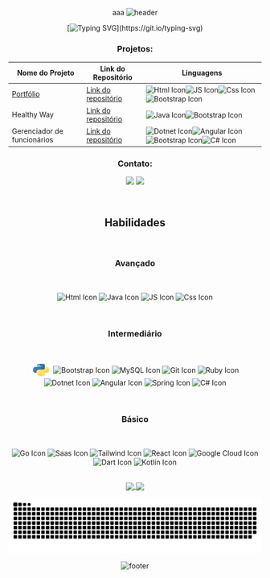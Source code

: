<div align="center">
<!-- CREDIT: https://github.com/kyechan99/capsule-render#how-to-use -->

 aaa
![header](https://capsule-render.vercel.app/api?type=waving&color=4C8EDA&section=header)
 
</div>

 
<div align="center">
 <!-- CREDIT: https://github.com/denvercoder1/readme-typing-svg -->

  [![Typing SVG](https://readme-typing-svg.demolab.com?font=Fira+Code&size=23&pause=1000&color=F7F7F7&center=true&vCenter=true&width=435&lines=Ol%C3%A1+Mundo!+Eu+sou+Vitor+Tanabe.)](https://git.io/typing-svg)
  
</div>

<div align="center">

<h3>Projetos:</h3>

| Nome do Projeto | Link do Repositório |  Linguagens 
| ------------- | ------------- | -------------
| <div><a href="https://vituhonda.github.io/Portfolio/">Portfólio</a>  | <a href="https://github.com/VituHonda/Portfolio">Link do repositório</a>   | <img align="center" alt="Html Icon" height="30" width="40" src="https://cdn.jsdelivr.net/gh/devicons/devicon/icons/html5/html5-original.svg" /><img align="center" alt="JS Icon" height="30" width="40" src="https://cdn.jsdelivr.net/gh/devicons/devicon/icons/javascript/javascript-original.svg" /><img align="center" alt="Css Icon" height="30" width="40" src="https://cdn.jsdelivr.net/gh/devicons/devicon/icons/css3/css3-original.svg" /><img align="center" alt="Bootstrap Icon" height="30" width="40" src="https://cdn.jsdelivr.net/gh/devicons/devicon/icons/bootstrap/bootstrap-original.svg" />
| Healthy Way  | <a href="https://github.com/VituHonda/healthy-way">Link do repositório</a>  | <img align="center" alt="Java Icon" height="30" width="40" src="https://cdn.jsdelivr.net/gh/devicons/devicon/icons/java/java-original.svg" /><img align="center" alt="Bootstrap Icon" height="30" width="40" src="https://cdn.jsdelivr.net/gh/devicons/devicon/icons/bootstrap/bootstrap-original.svg" />
| Gerenciador de funcionários | <a href="https://github.com/VituHonda/evo-angular-aspnetcore">Link do repositório</a> | <img align="center" alt="Dotnet Icon" height="30" width="40" src="https://cdn.jsdelivr.net/gh/devicons/devicon@latest/icons/dotnetcore/dotnetcore-original.svg"><img align="center" alt="Angular Icon" height="30" width="40" src="https://cdn.jsdelivr.net/gh/devicons/devicon@latest/icons/angular/angular-original.svg"><img align="center" alt="Bootstrap Icon" height="30" width="40" src="https://cdn.jsdelivr.net/gh/devicons/devicon/icons/bootstrap/bootstrap-original.svg" /><img align="center" alt="C# Icon" height="30" width="40" src="https://cdn.jsdelivr.net/gh/devicons/devicon@latest/icons/csharp/csharp-original.svg" />

<div>


<div align="center"> 
  <h3>Contato:</h3>
  <a href = "mailto:vitorutk@gmail.com"><img src="https://img.shields.io/badge/-Gmail-%23333?style=for-the-badge&logo=gmail&logoColor=white" target="_blank"></a>
  <a href="https://www.linkedin.com/in/vitorutagawatanabe/" target="_blank"><img src="https://img.shields.io/badge/-LinkedIn-%230077B5?style=for-the-badge&logo=linkedin&logoColor=white" target="_blank"></a> 
</div>

&nbsp;
&nbsp;
&nbsp;

<h2 align="center">Habilidades</h2>
 

<div style="display: inline_block"><br>

  <div align="center" style="display: inline_block">
  <!-- CREDIT: https://github.com/kyechan99/capsule-render#how-to-use -->
   
  <h3 style="font-size:30">Avançado</h3>
 
 &nbsp;
 &nbsp;
 &nbsp;
  
  <img align="center" alt="Html Icon" height="30" width="40" src="https://cdn.jsdelivr.net/gh/devicons/devicon/icons/html5/html5-original.svg" />
  <img align="center" alt="Java Icon" height="30" width="40" src="https://cdn.jsdelivr.net/gh/devicons/devicon/icons/java/java-original.svg" />
  <img align="center" alt="JS Icon" height="30" width="40" src="https://cdn.jsdelivr.net/gh/devicons/devicon/icons/javascript/javascript-original.svg" />
  <img align="center" alt="Css Icon" height="30" width="40" src="https://cdn.jsdelivr.net/gh/devicons/devicon/icons/css3/css3-original.svg" />
  </div>

&nbsp;
&nbsp;
&nbsp;

  <div align="center" style="display: inline_block">
  <!-- CREDIT: https://github.com/kyechan99/capsule-render#how-to-use -->
    
 <h3>Intermediário</h3>
 
 &nbsp;
 &nbsp;
 &nbsp;
 
  <img align="center" alt="Python Icon" height="30" width="40" src="https://raw.githubusercontent.com/devicons/devicon/master/icons/python/python-original.svg">
  <img align="center" alt="Bootstrap Icon" height="30" width="40" src="https://cdn.jsdelivr.net/gh/devicons/devicon/icons/bootstrap/bootstrap-original.svg" />
  <img align="center" alt="MySQL Icon" height="30" width="40" src="https://cdn.jsdelivr.net/gh/devicons/devicon/icons/mysql/mysql-original.svg" />
  <img align="center" alt="Git Icon" height="30" width="40" src="https://cdn.jsdelivr.net/gh/devicons/devicon/icons/git/git-original.svg" />
  <img align="center" alt="Ruby Icon" height="30" width="40" src="https://cdn.jsdelivr.net/gh/devicons/devicon/icons/ruby/ruby-original.svg" />   
  <img align="center" alt="Dotnet Icon" height="30" width="40" src="https://cdn.jsdelivr.net/gh/devicons/devicon@latest/icons/dotnetcore/dotnetcore-original.svg">
  <img align="center" alt="Angular Icon" height="30" width="40" src="https://cdn.jsdelivr.net/gh/devicons/devicon@latest/icons/angular/angular-original.svg">
  <img align="center" alt="Spring Icon" height="30" width="40" src="https://cdn.jsdelivr.net/gh/devicons/devicon@latest/icons/spring/spring-original.svg">
  <img align="center" alt="C# Icon" height="30" width="40" src="https://cdn.jsdelivr.net/gh/devicons/devicon@latest/icons/csharp/csharp-original.svg" />
                                 
    
  </div>
  
&nbsp;
&nbsp;
&nbsp;
  
  <div align="center" style="display: inline_block">
  <!-- CREDIT: https://github.com/kyechan99/capsule-render#how-to-use -->
    
  <h3>Básico</h3>
  
  &nbsp;
  &nbsp;
  &nbsp;

  <img align="center" alt="Go Icon" height="30" width="40" src="https://cdn.jsdelivr.net/gh/devicons/devicon/icons/go/go-original.svg" />
  <img align="center" alt="Saas Icon" height="30" width="40" src="https://cdn.jsdelivr.net/gh/devicons/devicon/icons/sass/sass-original.svg" /> 
 
  <img align="center" alt="Tailwind Icon" height="30" width="40" src="https://cdn.jsdelivr.net/gh/devicons/devicon@latest/icons/tailwindcss/tailwindcss-original.svg" /> 
  <img align="center" alt="React Icon" height="30" width="40" src="https://cdn.jsdelivr.net/gh/devicons/devicon/icons/react/react-original.svg" />
  <img align="center" alt="Google Cloud Icon" height="30" width="40" src="https://cdn.jsdelivr.net/gh/devicons/devicon/icons/googlecloud/googlecloud-original.svg" />
  <img align="center" alt="Dart Icon" height="30" width="40" src="https://cdn.jsdelivr.net/gh/devicons/devicon@latest/icons/dart/dart-original.svg">
  <img align="center" alt="Kotlin Icon" height="30" width="40" src="https://cdn.jsdelivr.net/gh/devicons/devicon@latest/icons/kotlin/kotlin-original.svg">
                                        
    
  </div>
</div>
  
##

<div align="center">
<a href="https://github.com/VituHonda">
  <img align="center" height="220px" src="https://vituhonda-github-readme-stats-git-master-vituhonda.vercel.app/api?username=vituhonda&show_icons=true&hide_border=true&theme=github_dark"/>
</a>
<a href="https://github.com/VituHonda">
  <img align="center" height="220px" src="https://vituhonda-github-readme-stats-git-master-vituhonda.vercel.app/api/top-langs/?username=vituhonda&hide_border=true&theme=github_dark"/>
</a>
</div>
<div>


![snake gif](https://github.com/VituHonda/VituHonda/blob/output/github-contribution-grid-snake-dark.svg)
 
</div>
<!-- CREDIT: https://github.com/kyechan99/capsule-render#how-to-use -->

<div align=center>

![footer](https://capsule-render.vercel.app/api?type=waving&color=4C8EDA&section=footer)
 
</div>


<!--
**VituHonda/VituHonda** is a ✨ _special_ ✨ repository because its `README.md` (this file) appears on your GitHub profile.

Here are some ideas to get you started:

- 🔭 I’m currently working on ...
- 🌱 I’m currently learning ...
- 👯 I’m looking to collaborate on ...
- 🤔 I’m looking for help with ...
- 💬 Ask me about ...
- 📫 How to reach me: ...
- 😄 Pronouns: ...
- ⚡ Fun fact: ...
-->
